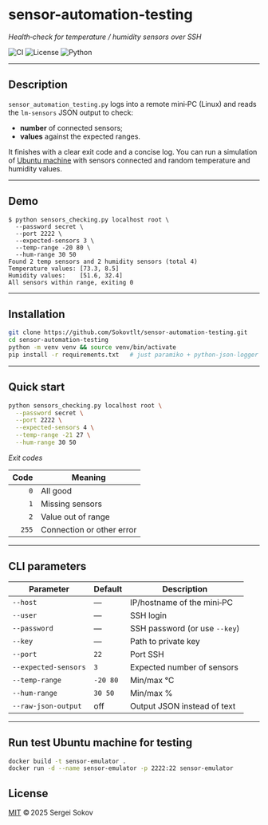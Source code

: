 # sensor-automation-testing
*Health‑check for temperature / humidity sensors over SSH*

![CI](https://img.shields.io/github/actions/workflow/status/Sokovtlt/sensor-automation-testing/ci.yml?branch=main)
![License](https://img.shields.io/github/license/Sokovtlt/sensor-automation-testing)
![Python](https://img.shields.io/badge/python-3.11%2B-blue)


---

## Description
`sensor_automation_testing.py` logs into a remote mini‑PC (Linux) and reads the `lm‑sensors` JSON output to check:
* **number** of connected sensors;
* **values** against the expected ranges.

It finishes with a clear exit code and a concise log.
You can run a simulation of [Ubuntu machine](#simulator) with sensors connected and random temperature and humidity values.

---


## Demo
```shell
$ python sensors_checking.py localhost root \
  --password secret \
  --port 2222 \
  --expected-sensors 3 \
  --temp-range -20 80 \
  --hum-range 30 50
Found 2 temp sensors and 2 humidity sensors (total 4)
Temperature values: [73.3, 8.5]
Humidity values:    [51.6, 32.4]
All sensors within range, exiting 0
```

---

## Installation
```bash
git clone https://github.com/Sokovtlt/sensor-automation-testing.git
cd sensor-automation-testing
python -m venv venv && source venv/bin/activate
pip install -r requirements.txt   # just paramiko + python-json-logger
```

---

## Quick start
```bash
python sensors_checking.py localhost root \
  --password secret \
  --port 2222 \
  --expected-sensors 4 \
  --temp-range -21 27 \
  --hum-range 30 50
```
*Exit codes*

|  Code | Meaning                   |
|------:|---------------------------|
|   `0` | All good                  |
|   `1` | Missing sensors           |
|   `2` | Value out of range        |
| `255` | Connection or other error |

---

## CLI parameters
| Parameter            | Default  | Description                   |
|----------------------|----------|-------------------------------|
| `--host`             | —        | IP/hostname of the mini‑PC    |
| `--user`             | —        | SSH login                     |
| `--password`         | —        | SSH password (or use `--key`) |
| `--key`              | —        | Path to private key           |
| `--port`             | `22`     | Port SSH                      |
| `--expected-sensors` | `3`      | Expected number of sensors    |
| `--temp-range`       | `-20 80` | Min/max °C                    |
| `--hum-range`        | `30 50`  | Min/max %                     |
| `--raw-json-output`  | off      | Output JSON instead of text   |

---


## <a id="simulator">Run test Ubuntu machine for testing</a>
```bash
docker build -t sensor-emulator .
docker run -d --name sensor-emulator -p 2222:22 sensor-emulator
```



## License
[MIT](LICENSE) © 2025 Sergei Sokov
